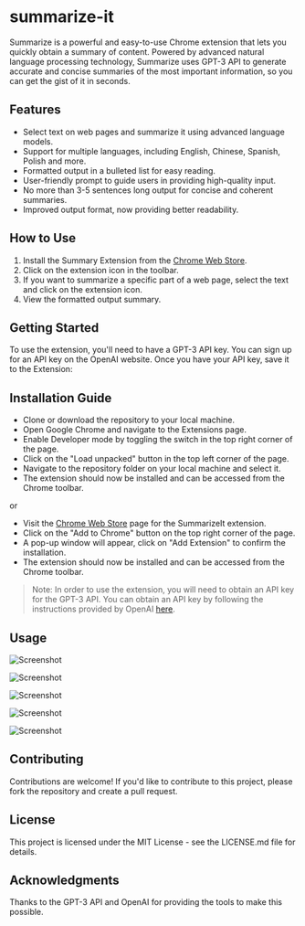 # summarize-it

Summarize is a powerful and easy-to-use Chrome extension that lets you quickly obtain a summary of content. Powered by advanced natural language processing technology, Summarize uses GPT-3 API to generate accurate and concise summaries of the most important information, so you can get the gist of it in seconds.

## Features

- Select text on web pages and summarize it using advanced language models.
- Support for multiple languages, including English, Chinese, Spanish, Polish and more.
- Formatted output in a bulleted list for easy reading.
- User-friendly prompt to guide users in providing high-quality input.
- No more than 3-5 sentences long output for concise and coherent summaries.
- Improved output format, now providing better readability.

## How to Use

1. Install the Summary Extension from the [Chrome Web Store](https://chrome.google.com/webstore/detail/summarizeit/dpnomnajbhmkdinnklciapkgcacihmnl).
2. Click on the extension icon in the toolbar.
3. If you want to summarize a specific part of a web page, select the text and click on the extension icon.
4. View the formatted output summary.

## Getting Started

To use the extension, you'll need to have a GPT-3 API key. You can sign up for an API key on the OpenAI website. Once you have your API key, save it to the Extension:

## Installation Guide

- Clone or download the repository to your local machine.
- Open Google Chrome and navigate to the Extensions page.
- Enable Developer mode by toggling the switch in the top right corner of the page.
- Click on the "Load unpacked" button in the top left corner of the page.
- Navigate to the repository folder on your local machine and select it.
- The extension should now be installed and can be accessed from the Chrome toolbar.

or

- Visit the [Chrome Web Store](https://chrome.google.com/webstore/detail/summarizeit/dpnomnajbhmkdinnklciapkgcacihmnl) page for the SummarizeIt extension.
- Click on the "Add to Chrome" button on the top right corner of the page.
- A pop-up window will appear, click on "Add Extension" to confirm the installation.
- The extension should now be installed and can be accessed from the Chrome toolbar.

> Note: In order to use the extension, you will need to obtain an API key for the GPT-3 API. You can obtain an API key by following the instructions provided by OpenAI [here](https://beta.openai.com/signup/).

## Usage

![Screenshot](screenshots/EN-EN.png?raw=true)

![Screenshot](screenshots/EN-SPA.png?raw=true)

![Screenshot](screenshots/EN-KOR.png?raw=true)

![Screenshot](screenshots/EN-CH.png?raw=true)

![Screenshot](screenshots/CH-CH.png?raw=true)

## Contributing

Contributions are welcome! If you'd like to contribute to this project, please fork the repository and create a pull request.

## License

This project is licensed under the MIT License - see the LICENSE.md file for details.

## Acknowledgments

Thanks to the GPT-3 API and OpenAI for providing the tools to make this possible.

